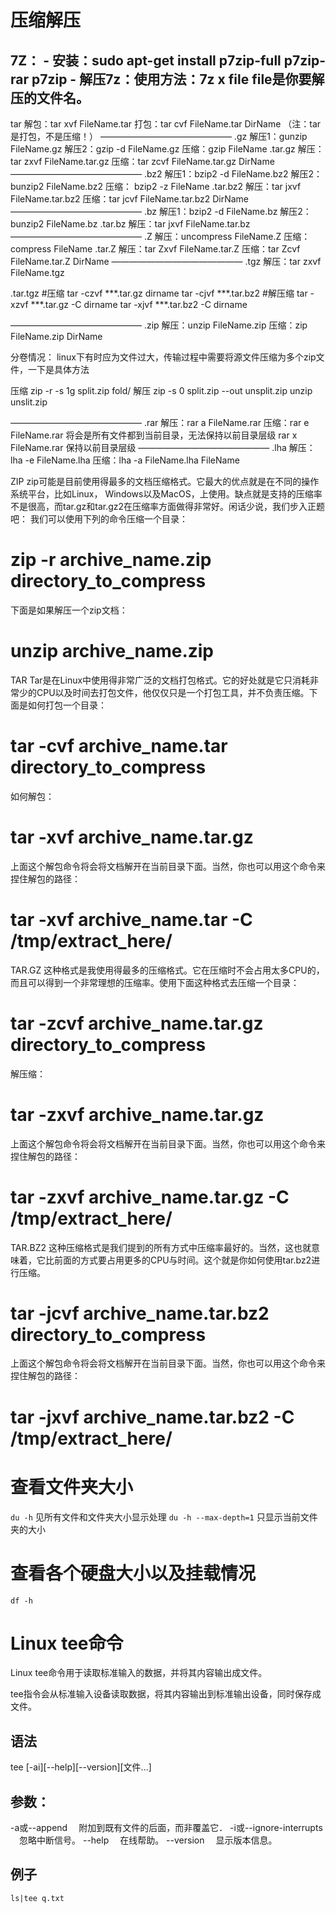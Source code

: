 # 压缩解压
7Z：
	- 安装：sudo apt-get install p7zip-full p7zip-rar p7zip
	- 解压7z：使用方法：7z x file file是你要解压的文件名。
-----------------------------------------------------------------------------------------------------------
tar
解包：tar xvf FileName.tar
打包：tar cvf FileName.tar DirName
（注：tar是打包，不是压缩！）
———————————————
.gz
解压1：gunzip FileName.gz
解压2：gzip -d FileName.gz
压缩：gzip FileName
.tar.gz
解压：tar zxvf FileName.tar.gz
压缩：tar zcvf FileName.tar.gz DirName
———————————————
.bz2
解压1：bzip2 -d FileName.bz2
解压2：bunzip2 FileName.bz2
压缩： bzip2 -z FileName
.tar.bz2
解压：tar jxvf FileName.tar.bz2
压缩：tar jcvf FileName.tar.bz2 DirName
———————————————
.bz
解压1：bzip2 -d FileName.bz
解压2：bunzip2 FileName.bz
.tar.bz
解压：tar jxvf FileName.tar.bz
———————————————
.Z
解压：uncompress FileName.Z
压缩：compress FileName
.tar.Z
解压：tar Zxvf FileName.tar.Z
压缩：tar Zcvf FileName.tar.Z DirName
———————————————
.tgz
解压：tar zxvf FileName.tgz

.tar.tgz
#压缩
tar -czvf ***.tar.gz dirname
tar -cjvf ***.tar.bz2 
#解压缩
tar -xzvf ***.tar.gz -C dirname
tar -xjvf ***.tar.bz2 -C dirname

———————————————
.zip
解压：unzip FileName.zip
压缩：zip FileName.zip DirName

分卷情况：
linux下有时应为文件过大，传输过程中需要将源文件压缩为多个zip文件，一下是具体方法

压缩
zip -r -s 1g split.zip fold/
解压
zip -s 0 split.zip --out unsplit.zip
unzip unslit.zip

———————————————
.rar
解压：rar a FileName.rar
压缩：rar e FileName.rar  将会是所有文件都到当前目录，无法保持以前目录层级
         rar x FileName.rar 保持以前目录层级
———————————————
.lha
解压：lha -e FileName.lha
压缩：lha -a FileName.lha FileName

 

ZIP
zip可能是目前使用得最多的文档压缩格式。它最大的优点就是在不同的操作系统平台，比如Linux， Windows以及MacOS，上使用。缺点就是支持的压缩率不是很高，而tar.gz和tar.gz2在压缩率方面做得非常好。闲话少说，我们步入正题吧：
我们可以使用下列的命令压缩一个目录：
# zip -r archive_name.zip directory_to_compress

下面是如果解压一个zip文档：
# unzip archive_name.zip

TAR
Tar是在Linux中使用得非常广泛的文档打包格式。它的好处就是它只消耗非常少的CPU以及时间去打包文件，他仅仅只是一个打包工具，并不负责压缩。下面是如何打包一个目录：
# tar -cvf archive_name.tar directory_to_compress

如何解包：
# tar -xvf archive_name.tar.gz

上面这个解包命令将会将文档解开在当前目录下面。当然，你也可以用这个命令来捏住解包的路径：
# tar -xvf archive_name.tar -C /tmp/extract_here/

TAR.GZ
这种格式是我使用得最多的压缩格式。它在压缩时不会占用太多CPU的，而且可以得到一个非常理想的压缩率。使用下面这种格式去压缩一个目录：
# tar -zcvf archive_name.tar.gz directory_to_compress

解压缩：
# tar -zxvf archive_name.tar.gz

上面这个解包命令将会将文档解开在当前目录下面。当然，你也可以用这个命令来捏住解包的路径：
# tar -zxvf archive_name.tar.gz -C /tmp/extract_here/

TAR.BZ2
这种压缩格式是我们提到的所有方式中压缩率最好的。当然，这也就意味着，它比前面的方式要占用更多的CPU与时间。这个就是你如何使用tar.bz2进行压缩。
# tar -jcvf archive_name.tar.bz2 directory_to_compress

上面这个解包命令将会将文档解开在当前目录下面。当然，你也可以用这个命令来捏住解包的路径：
# tar -jxvf archive_name.tar.bz2 -C /tmp/extract_here/

# 查看文件夹大小
`du -h` 见所有文件和文件夹大小显示处理
`du -h --max-depth=1`  只显示当前文件夹的大小
# 查看各个硬盘大小以及挂载情况
`df -h`

# Linux tee命令
Linux tee命令用于读取标准输入的数据，并将其内容输出成文件。

tee指令会从标准输入设备读取数据，将其内容输出到标准输出设备，同时保存成文件。

## 语法
tee [-ai][--help][--version][文件...]

## 参数：
-a或--append 　附加到既有文件的后面，而非覆盖它．
-i或--ignore-interrupts 　忽略中断信号。
--help 　在线帮助。
--version 　显示版本信息。

## 例子
```shell
ls|tee q.txt
```